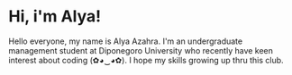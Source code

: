 <h1>Hi, i'm Alya!</h1>
Hello everyone, my name is Alya Azahra. I'm an undergraduate management student at Diponegoro University who recently have keen interest about coding
(✿◕‿◕✿). I hope my skills growing up thru this club.
<!---
alyaazahra/alyaazahra is a ✨ special ✨ repository because its `README.md` (this file) appears on your GitHub profile.
You can click the Preview link to take a look at your changes.
--->
